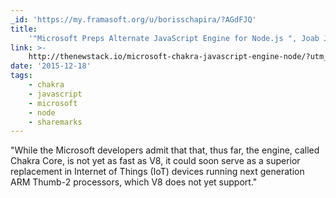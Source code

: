 ```yaml
---
_id: 'https://my.framasoft.org/u/borisschapira/?AGdFJQ'
title:
    '"Microsoft Preps Alternate JavaScript Engine for Node.js ", Joab Jackson'
link: >-
    http://thenewstack.io/microsoft-chakra-javascript-engine-node/?utm_source=nodeweekly&utm_medium=email
date: '2015-12-18'
tags:
    - chakra
    - javascript
    - microsoft
    - node
    - sharemarks
---
```


<div class="markdown"><p>&quot;While the Microsoft developers admit that that, thus far, the engine, called Chakra Core, is not yet as fast as V8, it could soon serve as a superior replacement in Internet of Things (IoT) devices running next generation ARM Thumb-2 processors, which V8 does not yet support.&quot;
</p></div>
